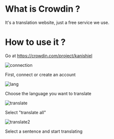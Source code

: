 # What is Crowdin ?
It's a translation website, just a free service we use.

# How to use it ? 

Go at https://crowdin.com/project/kanishiel

![connection](https://i.imgur.com/IaWNh3y.png)

First, connect or create an account

![lang](https://i.imgur.com/rqBb1Q6.png)

Choose the language you want to translate 

![translate](https://i.imgur.com/RqqBY5o.png)

Select "translate all"

![translate2](https://i.imgur.com/KB292VP.png)

Select a sentence and start translating
